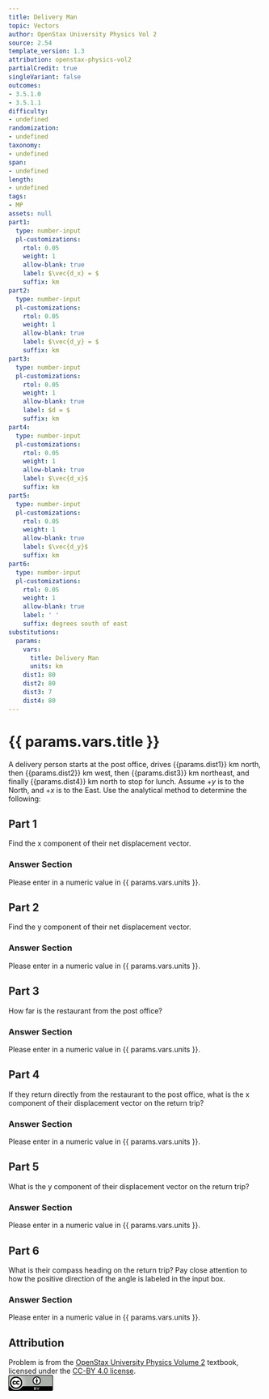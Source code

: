 ```yaml
---
title: Delivery Man
topic: Vectors
author: OpenStax University Physics Vol 2
source: 2.54
template_version: 1.3
attribution: openstax-physics-vol2
partialCredit: true
singleVariant: false
outcomes:
- 3.5.1.0
- 3.5.1.1
difficulty:
- undefined
randomization:
- undefined
taxonomy:
- undefined
span:
- undefined
length:
- undefined
tags:
- MP
assets: null
part1:
  type: number-input
  pl-customizations:
    rtol: 0.05
    weight: 1
    allow-blank: true
    label: $\vec{d_x} = $
    suffix: km
part2:
  type: number-input
  pl-customizations:
    rtol: 0.05
    weight: 1
    allow-blank: true
    label: $\vec{d_y} = $
    suffix: km
part3:
  type: number-input
  pl-customizations:
    rtol: 0.05
    weight: 1
    allow-blank: true
    label: $d = $
    suffix: km
part4:
  type: number-input
  pl-customizations:
    rtol: 0.05
    weight: 1
    allow-blank: true
    label: $\vec{d_x}$
    suffix: km
part5:
  type: number-input
  pl-customizations:
    rtol: 0.05
    weight: 1
    allow-blank: true
    label: $\vec{d_y}$
    suffix: km
part6:
  type: number-input
  pl-customizations:
    rtol: 0.05
    weight: 1
    allow-blank: true
    label: ' '
    suffix: degrees south of east
substitutions:
  params:
    vars:
      title: Delivery Man
      units: km
    dist1: 80
    dist2: 80
    dist3: 7
    dist4: 80
---
```

# {{ params.vars.title }}
A delivery person starts at the post office, drives {{params.dist1}} km north, then {{params.dist2}} km west, then {{params.dist3}} km northeast, and finally {{params.dist4}} km north to stop for lunch.  Assume $+y$ is to the North, and $+x$ is to the East. Use the analytical method to determine the following:

## Part 1

Find the x component of their net displacement vector.

### Answer Section

Please enter in a numeric value in {{ params.vars.units }}.

## Part 2

Find the y component of their net displacement vector.

### Answer Section

Please enter in a numeric value in {{ params.vars.units }}.

## Part 3

How far is the restaurant from the post office?

### Answer Section

Please enter in a numeric value in {{ params.vars.units }}.

## Part 4

If they return directly from the restaurant to the post office, what is the x component of their displacement vector on the return trip?

### Answer Section

Please enter in a numeric value in {{ params.vars.units }}.

## Part 5

What is the y component of their displacement vector on the return trip?

### Answer Section

Please enter in a numeric value in {{ params.vars.units }}.

## Part 6

What is their compass heading on the return trip? Pay close attention to how the positive direction of the angle is labeled in the input box.

### Answer Section

Please enter in a numeric value in {{ params.vars.units }}.

## Attribution

Problem is from the [OpenStax University Physics Volume 2](https://openstax.org/details/books/university-physics-volume-2) textbook, licensed under the [CC-BY 4.0 license](https://creativecommons.org/licenses/by/4.0/).<br>![Image representing the Creative Commons 4.0 BY license.](https://raw.githubusercontent.com/firasm/bits/master/by.png)